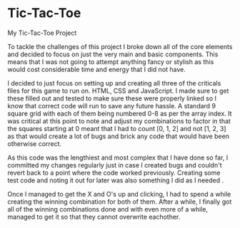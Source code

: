 # Tic-Tac-Toe
My Tic-Tac-Toe Project

To tackle the challenges of this project I broke down all of the core elements and decided to focus on just the very main and basic components.
This means that I was not going to attempt anything fancy or stylish as this would cost considerable time and energy that I did not have. 

I decided to just focus on setting up and creating all three of the criticals files for this game to run on. HTML, CSS and JavaScript. 
I made sure to get these filled out and tested to make sure these were properly linked so I know that correct code will run to save any future hassle.
A standard 9 square grid with each of them being numbered 0-8 as per the array index. It was critical at this point to note and adjust my combinations
to factor in that the squares starting at 0 meant that I had to count [0, 1, 2] and not [1, 2, 3] as that would create a lot of bugs and brick any code
that would have been otherwise correct.

As this code was the lengthiest and most complex that I have done so far, I committed my changes regularly just in case I created bugs and couldn't revert
back to a point where the code worked previously. Creating some test code and noting it out for later was also something I did as I needed .

Once I managed to get the X and O's up and clicking, I had to spend a while creating the winning combination for both of them. After a while, I finally got all of the winning combinations done and with even more of a while, managed to get it so that they cannot overwrite eachother.
